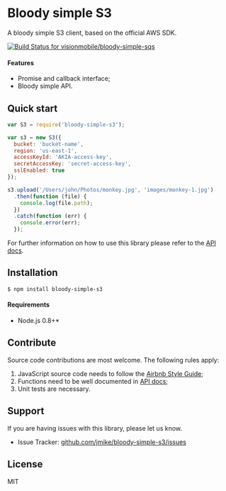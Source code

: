 # Bloody simple S3

A bloody simple S3 client, based on the official AWS SDK.

[ ![Build Status for visionmobile/bloody-simple-sqs](https://codeship.com/projects/ce3c9d80-bb71-0132-8afa-3ee0b98d9f7e/status?branch=master)](https://codeship.com/projects/72166)

#### Features

* Promise and callback interface;
* Bloody simple API.

## Quick start

```javascript
var S3 = require('bloody-simple-s3');

var s3 = new S3({
  bucket: 'bucket-name',
  region: 'us-east-1',
  accessKeyId: 'AKIA-access-key',
  secretAccessKey: 'secret-access-key',
  sslEnabled: true
});

s3.upload('/Users/john/Photos/monkey.jpg', 'images/monkey-1.jpg')
  .then(function (file) {
    console.log(file.path);
  })
  .catch(function (err) {
    console.error(err);
  });
```

For further information on how to use this library please refer to the [API docs](https://github.com/jmike/bloody-simple-s3/blob/master/docs/API.md).

## Installation

```
$ npm install bloody-simple-s3
```

#### Requirements

* Node.js 0.8+*

## Contribute

Source code contributions are most welcome. The following rules apply:

1. JavaScript source code needs to follow the [Airbnb Style Guide](https://github.com/airbnb/javascript);
2. Functions need to be well documented in [API docs](https://github.com/jmike/bloody-simple-s3/blob/master/docs/API.md);
3. Unit tests are necessary.

## Support

If you are having issues with this library, please let us know.

* Issue Tracker: [github.com/jmike/bloody-simple-s3/issues](https://github.com/jmike/bloody-simple-s3/issues)

## License

MIT
